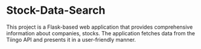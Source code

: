 # Stock-Data-Search
This project is a Flask-based web application that provides comprehensive information about companies, stocks. The application fetches data from the Tiingo API and presents it in a user-friendly manner.
